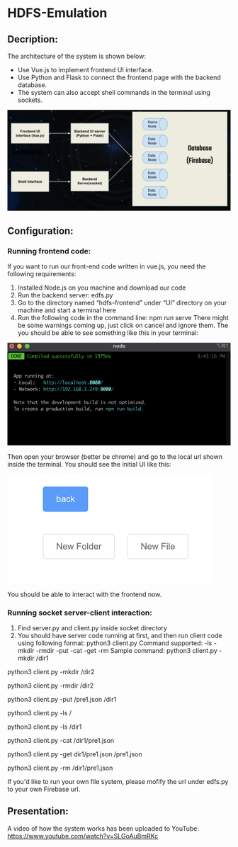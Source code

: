 # HDFS-Emulation

## Decription:

The architecture of the system is shown below:
* Use Vue.js to implement frontend UI interface.
* Use Python and Flask to connect the frontend page with the backend database. 
* The system can also accept shell commands in the terminal using sockets. 

![Alt text](image.png)

## Configuration:

### Running frontend code:

If you want to run our front-end code written in vue.js, you need the following requirements:
1.	Installed Node.js on you machine and download our code
2.	Run the backend server: edfs.py
3.	Go to the directory named “hdfs-frontend” under “UI” directory on your machine and start a terminal here
4.	Run the following code in the command line:
npm run serve
There might be some warnings coming up, just click on cancel and ignore them. The you should be able to see something like this in your terminal:

![Alt text](image-1.png)

Then open your browser (better be chrome) and go to the local url shown inside the terminal. You should see the initial UI like this:

![Alt text](image-2.png)

You should be able to interact with the frontend now.

### Running socket server-client interaction:

1.	Find server.py and client.py inside socket directory
2.	You should have server code running at first, and then run client code using following format:
python3 client.py <your command>
Command supported:
	-ls <directory path>
	-mkdir <directory path>
	-rmdir <directory path>
	-put <file name with path> <file destination path>
	-cat <file name with path>
-get <file name with path> <file name destination path>
-rm <file name with path>
Sample command:
python3 client.py -mkdir /dir1

python3 client.py -mkdir /dir2

python3 client.py -rmdir /dir2

python3 client.py -put /pre1.json /dir1

python3 client.py -ls /

python3 client.py -ls /dir1

python3 client.py -cat /dir1/pre1.json

python3 client.py -get dir1/pre1.json /pre1.json

python3 client.py -rm /dir1/pre1.json

If you'd like to run your own file system, please mofify the url under edfs.py to your own Firebase url.

## Presentation:

A video of how the system works has been uploaded to YouTube: https://www.youtube.com/watch?v=SLGoAuBmRKc
